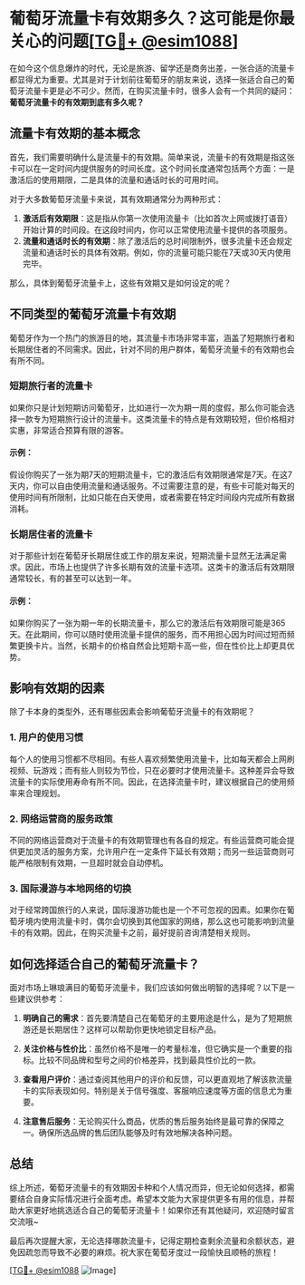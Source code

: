 # 葡萄牙流量卡有效期多久？这可能是你最关心的问题[[TG💪+ @esim1088](https://t.me/s/esim1088)]

在如今这个信息爆炸的时代，无论是旅游、留学还是商务出差，一张合适的流量卡都显得尤为重要。尤其是对于计划前往葡萄牙的朋友来说，选择一张适合自己的葡萄牙流量卡更是必不可少。然而，在购买流量卡时，很多人会有一个共同的疑问：**葡萄牙流量卡的有效期到底有多久呢？**

## 流量卡有效期的基本概念

首先，我们需要明确什么是流量卡的有效期。简单来说，流量卡的有效期是指这张卡可以在一定时间内提供服务的时间长度。这个时间长度通常包括两个方面：一是激活后的使用期限，二是具体的流量和通话时长的可用时间。

对于大多数葡萄牙流量卡来说，其有效期通常分为两种形式：

1. **激活后有效期限**：这是指从你第一次使用流量卡（比如首次上网或拨打语音）开始计算的时间段。在这段时间内，你可以正常使用流量卡提供的各项服务。
2. **流量和通话时长的有效期**：除了激活后的总时间限制外，很多流量卡还会规定流量和通话时长的具体有效期。例如，你的流量可能只能在7天或30天内使用完毕。

那么，具体到葡萄牙流量卡上，这些有效期又是如何设定的呢？

## 不同类型的葡萄牙流量卡有效期

葡萄牙作为一个热门的旅游目的地，其流量卡市场非常丰富，涵盖了短期旅行者和长期居住者的不同需求。因此，针对不同的用户群体，葡萄牙流量卡的有效期也会有所不同。

### 短期旅行者的流量卡

如果你只是计划短期访问葡萄牙，比如进行一次为期一周的度假，那么你可能会选择一款专为短期旅行设计的流量卡。这类流量卡的特点是有效期较短，但价格相对实惠，非常适合预算有限的游客。

#### 示例：
假设你购买了一张为期7天的短期流量卡，它的激活后有效期限通常是7天。在这7天内，你可以自由使用流量和通话服务。不过需要注意的是，有些卡可能对每天的使用时间有所限制，比如只能在白天使用，或者需要在特定时间段内完成所有数据消耗。

### 长期居住者的流量卡

对于那些计划在葡萄牙长期居住或工作的朋友来说，短期流量卡显然无法满足需求。因此，市场上也提供了许多长期有效的流量卡选项。这类卡的激活后有效期限通常较长，有的甚至可以达到一年。

#### 示例：
如果你购买了一张为期一年的长期流量卡，那么它的激活后有效期限可能是365天。在此期间，你可以随时使用流量卡提供的服务，而不用担心因为时间过短而频繁更换卡片。当然，长期卡的价格自然会比短期卡高一些，但在性价比上却更具优势。

## 影响有效期的因素

除了卡本身的类型外，还有哪些因素会影响葡萄牙流量卡的有效期呢？

### 1. 用户的使用习惯

每个人的使用习惯都不尽相同。有些人喜欢频繁使用流量卡，比如每天都会上网刷视频、玩游戏；而有些人则较为节俭，只在必要时才使用流量卡。这种差异会导致流量卡的实际使用寿命有所不同。因此，在选择流量卡时，建议根据自己的使用频率来合理规划。

### 2. 网络运营商的服务政策

不同的网络运营商对于流量卡的有效期管理也有各自的规定。有些运营商可能会提供更加灵活的服务方案，允许用户在一定条件下延长有效期；而另一些运营商则可能严格限制有效期，一旦超时就会自动停机。

### 3. 国际漫游与本地网络的切换

对于经常跨国旅行的人来说，国际漫游功能也是一个不可忽视的因素。如果你在葡萄牙境内使用流量卡时，偶尔会切换到其他国家的网络，那么这也可能影响到流量卡的有效期。因此，在购买流量卡之前，最好提前咨询清楚相关规则。

## 如何选择适合自己的葡萄牙流量卡？

面对市场上琳琅满目的葡萄牙流量卡，我们应该如何做出明智的选择呢？以下是一些建议供参考：

1. **明确自己的需求**：首先要清楚自己在葡萄牙的主要用途是什么，是为了短期旅游还是长期居住？这样可以帮助你更快地锁定目标产品。

2. **关注价格与性价比**：虽然价格不是唯一的考量标准，但它确实是一个重要的指标。比较不同品牌和型号之间的价格差异，找到最具性价比的一款。

3. **查看用户评价**：通过查阅其他用户的评价和反馈，可以更直观地了解该款流量卡的实际表现如何。特别是关于信号强度、客服响应速度等方面的信息尤为重要。

4. **注意售后服务**：无论购买什么商品，优质的售后服务始终是最可靠的保障之一。确保所选品牌的售后团队能够及时有效地解决各种问题。

## 总结

综上所述，葡萄牙流量卡的有效期因卡种和个人情况而异，但无论如何选择，都需要结合自身实际情况进行全面考虑。希望本文能为大家提供更多有用的信息，并帮助大家更好地挑选适合自己的葡萄牙流量卡！如果你还有其他疑问，欢迎随时留言交流哦~

最后再次提醒大家，无论选择哪款流量卡，记得定期检查剩余流量和余额状态，避免因疏忽而导致不必要的麻烦。祝大家在葡萄牙度过一段愉快且顺畅的旅程！

[[TG💪+ @esim1088](https://t.me/s/esim1088) ![Image](https://i.postimg.cc/4NQfJmqS/Snipaste-2025-05-13-00-14-12.png)]